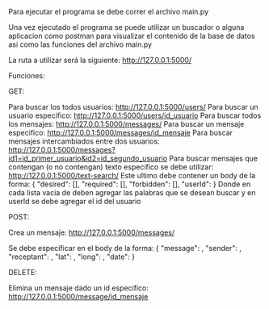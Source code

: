 Para ejecutar el programa se debe correr el archivo main.py

Una vez ejecutado el programa se puede utilizar un buscador o alguna aplicacion como postman 
para visualizar el contenido de la base de datos asi como las funciones del archivo main.py


La ruta a utilizar será la siguiente: http://127.0.0.1:5000/

Funciones:

GET: 

Para buscar los todos usuarios: http://127.0.0.1:5000/users/ 
Para buscar un usuario especifico: http://127.0.0.1:5000/users/id_usuario
Para buscar todos los mensajes: http://127.0.0.1:5000/messages/
Para buscar un mensaje especifico: http://127.0.0.1:5000/messages/id_mensaje
Para buscar mensajes intercambiados entre dos usuarios: http://127.0.0.1:5000/messages?id1=id_primer_usuario&id2=id_segundo_usuario
Para buscar mensajes que contengan (o no contengan) texto especifico se debe utilizar: http://127.0.0.1:5000/text-search/
Este ultimo debe contener un body de la forma:
{
    "desired": [],
    "required": [],
    "forbidden": [],
    "userId": 
}
Donde en cada lista vacia de deben agregar las palabras que se desean buscar y en userId se debe agregar el id del usuario

POST:

Crea un mensaje: http://127.0.0.1:5000/messages/

Se debe especificar en el body de la forma:
{
    "message": ,
    "sender": , 
    "receptant": , 
    "lat": , 
    "long": , 
    "date":
}

DELETE:

Elimina un mensaje dado un id especifico: http://127.0.0.1:5000/message/id_mensaje
